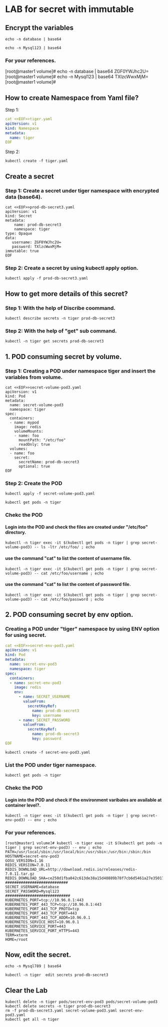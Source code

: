 # LAB for secret with **immutable**   
## Encrypt the variables
```
echo -n database | base64
```
``` 
echo -n Mysql123 | base64
```

### For your references. 
[root@master1 volume]# echo -n database | base64 
ZGF0YWJhc2U=
[root@master1 volume]# echo -n Mysql123 | base64 
TXlzcWwxMjM=
[root@master1 volume]# 


## How to create Namespace from Yaml file?
Step 1: 
```yaml 
cat <<EOF>>tiger.yaml
apiVersion: v1
kind: Namespace
metadata:
  name: tiger
EOF
```
Step 2:
```
kubectl create -f tiger.yaml
```
## Create a secret
### Step 1: Create a secret under tiger namespace with encrypted data (base64).

```
cat <<EOF>>prod-db-secret3.yaml
apiVersion: v1 
kind: Secret 
metadata: 
    name: prod-db-secret3
    namespace: tiger
type: Opaque 
data: 
   username: ZGF0YWJhc2U=
   password: TXlzcWwxMjM=
immutable: true
EOF
```
### Step 2: Create a secret by using kubectl apply option.
```
kubectl apply -f prod-db-secret3.yaml
```
## How to get more details of this secret?
### Step 1: With the help of Discribe coommand.
```
kubectl describe secrets -n tiger prod-db-secret3
```
### Step 2: With the help of "get" sub command.
```
kubectl -n tiger get secrets prod-db-secret3
```
## 1. POD consuming secret by volume.

### Step 1: Creating a POD under namespace **tiger** and insert the variables from **volume**.
```
cat <<EOF>>secret-volume-pod3.yaml
apiVersion: v1
kind: Pod
metadata:
  name: secret-volume-pod3
  namespace: tiger
spec:
  containers:
  - name: mypod
    image: redis
    volumeMounts:
    - name: foo
      mountPath: "/etc/foo"
      readOnly: true
  volumes:
  - name: foo
    secret:
      secretName: prod-db-secret3
      optional: true
EOF
```
### Step 2: Create the POD
```
kubectl apply -f secret-volume-pod3.yaml
```
```
kubectl get pods -n tiger
```
### Chekc the POD

#### Login into the POD and check the files are created under "/etc/foo" directory.
```
kubectl -n tiger exec -it $(kubectl get pods -n tiger | grep secret-volume-pod3) -- ls -ltr /etc/foo/ ; echo
```
#### use the command "cat" to list the content of username file.
```
kubectl -n tiger exec -it $(kubectl get pods -n tiger | grep secret-volume-pod3) -- cat /etc/foo/username ; echo
```
#### use the command "cat" to list the content of password file.
```
kubectl -n tiger exec -it $(kubectl get pods -n tiger | grep secret-volume-pod3) -- cat /etc/foo/password ; echo
```
## 2. POD consuming secret by env option.
### Creating a POD under "tiger" namespace by using **ENV** option for using secret.
```yaml
cat <<EOF>>secret-env-pod3.yaml	  
apiVersion: v1 
kind: Pod 
metadata: 
  name: secret-env-pod3
  namespace: tiger
spec: 
  containers: 
  - name: secret-env-pod3
    image: redis 
    env: 
      - name: SECRET_USERNAME 
        valueFrom: 
          secretKeyRef: 
            name: prod-db-secret3
            key: username 
      - name: SECRET_PASSWORD 
        valueFrom: 
          secretKeyRef: 
            name: prod-db-secret3
            key: password
EOF
```
```
kubectl create -f secret-env-pod3.yaml
```
### List the POD under tiger namespace.
```
kubectl get pods -n tiger
```

### Chekc the POD

#### Login into the POD and check if the environment varibales are available at container level?.
```
kubectl -n tiger exec -it $(kubectl get pods -n tiger | grep secret-env-pod3) -- env ; echo
```

### For your references.
```
[root@master1 volume]# kubectl -n tiger exec -it $(kubectl get pods -n tiger | grep secret-env-pod3) -- env ; echo
PATH=/usr/local/sbin:/usr/local/bin:/usr/sbin:/usr/bin:/sbin:/bin
HOSTNAME=secret-env-pod3
GOSU_VERSION=1.16
REDIS_VERSION=7.0.11
REDIS_DOWNLOAD_URL=http://download.redis.io/releases/redis-7.0.11.tar.gz
REDIS_DOWNLOAD_SHA=ce250d1fba042c613de38a15d40889b78f7cb6d5461a27e35017ba39b07221e3
############################
SECRET_USERNAME=database
SECRET_PASSWORD=Mysql123
#############################
KUBERNETES_PORT=tcp://10.96.0.1:443
KUBERNETES_PORT_443_TCP=tcp://10.96.0.1:443
KUBERNETES_PORT_443_TCP_PROTO=tcp
KUBERNETES_PORT_443_TCP_PORT=443
KUBERNETES_PORT_443_TCP_ADDR=10.96.0.1
KUBERNETES_SERVICE_HOST=10.96.0.1
KUBERNETES_SERVICE_PORT=443
KUBERNETES_SERVICE_PORT_HTTPS=443
TERM=xterm
HOME=/root
```

## Now, edit the secret. 
```
echo -n Mysql789 | base64 
```
```
kubectl -n tiger  edit secrets prod-db-secret3
```


## Clear the Lab
```
kubectl delete -n tiger pods/secret-env-pod3 pods/secret-volume-pod3
kubectl delete secrets -n tiger prod-db-secret3 
rm -f prod-db-secret3.yaml secret-volume-pod3.yaml secret-env-pod3.yaml
kubectl get all -n tiger
```

   
